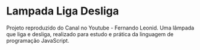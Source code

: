 # Lampada Liga Desliga
 Projeto reproduzido do Canal no Youtube - Fernando Leonid. Uma lâmpada que liga e desliga, realizado para estudo e prática da linguagem de programação JavaScript.

